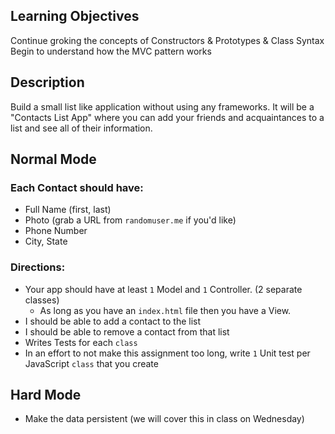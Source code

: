 ## Learning Objectives

Continue groking the concepts of Constructors & Prototypes & Class Syntax
Begin to understand how the MVC pattern works

## Description

Build a small list like application without using any frameworks. It will be a "Contacts List App" where you can add your friends and acquaintances to a list and see all of their information.

## Normal Mode

### Each Contact should have:

* Full Name (first, last)
* Photo (grab a URL from `randomuser.me` if you'd like)
* Phone Number
* City, State

### Directions:

* Your app should have at least `1` Model and `1` Controller. (2 separate classes)
    * As long as you have an `index.html` file then you have a View.
* I should be able to add a contact to the list
* I should be able to remove a contact from that list
* Writes Tests for each `class`
* In an effort to not make this assignment too long, write `1` Unit test per JavaScript `class` that you create

## Hard Mode

* Make the data persistent (we will cover this in class on Wednesday)